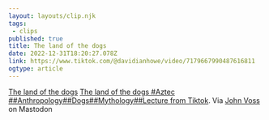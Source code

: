```yaml
---
layout: layouts/clip.njk 
tags:
 - clips 
published: true 
title: The land of the dogs 
date: 2022-12-31T18:20:27.078Z 
link: https://www.tiktok.com/@davidianhowe/video/7179667990487616811 
ogtype: article 
---
```

[The land of the dogs](https://www.tiktok.com/@davidianhowe/video/7179667990487616811) 
[The land of the dogs #Aztec ##Anthropology##Dogs##Mythology##Lecture from Tiktok](https://www.tiktok.com/@davidianhowe/video/7179667990487616811). Via [John Voss](https://front-end.social/@heyjovo@tech.lgbt/109609601272382584) on Mastodon